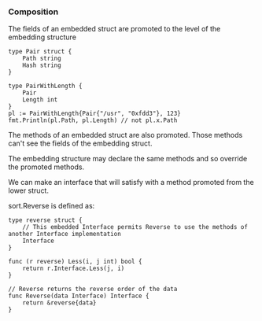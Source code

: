 ### Composition

The fields of an embedded struct are promoted to the level of the embedding structure

```
type Pair struct {
    Path string
    Hash string
}

type PairWithLength {
    Pair
    Length int
}
pl := PairWithLength{Pair{"/usr", "0xfdd3"}, 123}
fmt.Println(pl.Path, pl.Length) // not pl.x.Path
```

The methods of an embedded struct are also promoted. Those methods can't see the fields of the embedding struct.

The embedding structure may declare the same methods and so override the promoted methods.

We can make an interface that will satisfy with a method promoted from the lower struct.

sort.Reverse is defined as:
```
type reverse struct {
    // This embedded Interface permits Reverse to use the methods of another Interface implementation
    Interface
}

func (r reverse) Less(i, j int) bool {
    return r.Interface.Less(j, i)
}

// Reverse returns the reverse order of the data
func Reverse(data Interface) Interface {
    return &reverse{data}
}
```